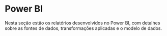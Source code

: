 # Power BI
Nesta seção estão os relatórios desenvolvidos no Power BI, com detalhes sobre as fontes de dados, transformações aplicadas e o modelo de dados.
